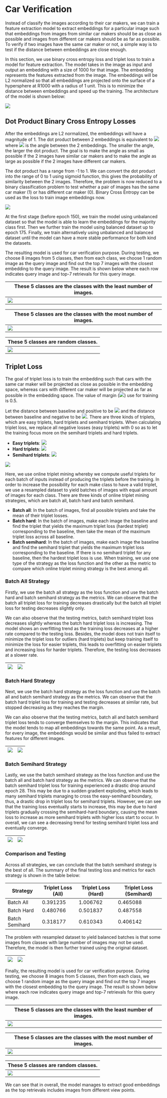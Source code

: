 # Car Verification

Instead of classify the images according to their car makers, we can train a feature extraction model to extract embeddings for a particular image such that embeddings from images from similar car makers should be as close as possible and images from different car makers should be as far as possible. To verify if two images have the same car maker or not, a simple way is to test if the distance between embeddings are close enough.

In this section, we use binary cross entropy loss and triplet loss to train a model for feature extraction. The model takes in the image as input and output an embedding with a size of 1000 for that image. The embedding represents the features extracted from the image. The embeddings will be L2 normalized so that all embeddings are projected onto the surface of a hypersphere at R1000 with a radius of 1 unit. This is to minimize the distance between embeddings and speed up the training. The architecture of the model is shown below:

![](../image/feature_extraction_model.PNG)


## Dot Product Binary Cross Entropy Losses

After the embeddings are L2 normalized, the embeddings will have a magnitude of 1. The dot product between 2 embeddings is equivalent to <img src="https://render.githubusercontent.com/render/math?math=\cos{(\theta)}"> where <img src="https://render.githubusercontent.com/render/math?math=\theta"> is the angle between the 2 embeddings. The smaller the angle, the larger the dot product. The goal is to make the angle as small as possible if the 2 images have similar car makers and to make the angle as large as possible if the 2 images have different car makers.

The dot product has a range from -1 to 1. We can convert the dot product into the range of 0 to 1 using sigmoid function, this gives the probability of similarity between the 2 images. Therefore, the problem is now reduced to a binary classification problem to test whether a pair of images has the same car maker (1) or has different car maker (0). Binary Cross Entropy can be used as the loss to train image embeddings now.

![](../image/dot_loss_epoch.png)

At the first stage (before epoch 150), we train the model using unbalanced dataset so that the model is able to learn the embeddings for the majority class first. Then we further train the model using balanced dataset up to epoch 175. Finally, we train alternatively using unbalanced and balanced dataset until the model can have a more stable performance for both kind the datasets.

The resulting model is used for car verification purpose. During testing, we choose 8 images from 5 classes, then from each class, we choose 1 random image as the query image and find out the top 7 images with the closest embedding to the query image. The result is shown below where each row indicates query image and top-7 retrievals for this query image.

|These 5 classes are the classes with the least number of images.|
|-|
|![](../image/dot_verification_least.png)|

|These 5 classes are the classes with the most number of images.|
|-|
|![](../image/dot_verification_most.png)|

|These 5 classes are random classes.|
|-|
|![](../image/dot_verification_random.png)|


## Triplet Loss

The goal of triplet loss is to train the embedding such that cars with the same car maker will be projected as close as possible in the embedding space, whereas cars with different car maker will be projected as far as possible in the embedding space. The value of margin (<img src="https://render.githubusercontent.com/render/math?math=\alpha">) use for training is 0.5.

Let the distance between baseline and positive to be <img src="https://render.githubusercontent.com/render/math?math=d(a,p)"> and the distance between baseline and negative to be <img src="https://render.githubusercontent.com/render/math?math=d(a,n)">. There are three kinds of triplets, which are easy triplets, hard triplets and semihard triplets. When calculating triplet loss, we replace all negative losses (easy triplets) with 0 so as to let the training focus more on the semihard triplets and hard triplets.

- **Easy triplets**: <img src="https://render.githubusercontent.com/render/math?math=d(a,p)%2B\alpha<d(a,n)">
- **Hard triplets**: <img src="https://render.githubusercontent.com/render/math?math=d(a,n)<d(a,p)">
- **Semihard triplets**: <img src="https://render.githubusercontent.com/render/math?math=d(a,p)<d(a,n)<d(a,p)%2B\alpha">

![](https://omoindrot.github.io/assets/triplet_loss/triplets.png)

Here, we use online triplet mining whereby we compute useful triplets for each batch of inputs instead of producing the triplets before the training. In order to increase the possibility for each make class to have a valid triplet, we use a resampled dataset to yield batches of images with equal amount of images for each class. There are three kinds of online triplet mining strategies, which are batch all, batch hard and batch semihard.

- **Batch all**: In the batch of images, find all possible triplets and take the mean of their triplet losses.
- **Batch hard**: In the batch of images, make each image the baseline and find the triplet that yields the maximum triplet loss (hardest triplet) corresponding to the baseline, then take the mean of the maximum triplet loss across all baseline.
- **Batch semihard**: In the batch of images, make each image the baseline and find the semihard triplet that yields the maximum triplet loss corresponding to the baseline. If there is no semihard triplet for any baseline, then the hardest triplet loss is use.
When training, we use one type of the strategy as the loss function and the other as the metric to compare which online triplet mining strategy is the best among all.

### Batch All Strategy

Firstly, we use the batch all strategy as the loss function and use the batch hard and batch semihard strategy as the metrics. We can observe that the batch all triplet loss for training decreases drastically but the batch all triplet loss for testing decreases slightly only.

We can also observe that the testing metrics, batch semihard triplet loss decreases slightly whereas the batch hard triplet loss is increasing. The model shows an overfitting trend as the training loss decreases at a higher rate compared to the testing loss. Besides, the model does not train itself to minimize the triplet loss for outliers (hard triplets) but keep training itself to minimize the loss for easier triplets, this leads to overfitting on easier triplets and increasing loss for harder triplets. Therefore, the testing loss decreases at a slower rate.

| ![](../image/all_epoch.png) | ![](../image/all_test_epoch.png) |
|-|-|

### Batch Hard Strategy

Next, we use the batch hard strategy as the loss function and use the batch all and batch semihard strategy as the metrics. We can observe that the batch hard triplet loss for training and testing decreases at similar rate, but stopped decreasing as they reaches the margin.

We can also observe that the testing metrics, batch all and batch semihard triplet loss tends to converge themselves to the margin. This indicates that the model tends to map all embeddings towards the same point. As a result, for every image, the embeddings would be similar and thus failed to extract features for different images.

| ![](../image/hard_epoch.png) | ![](../image/hard_test_epoch.png) |
|-|-|

### Batch Semihard Strategy

Lastly, we use the batch semihard strategy as the loss function and use the batch all and batch hard strategy as the metrics. We can observe that the batch semihard triplet loss for training experienced a drastic drop around epoch 28. This may be due to a sudden gradient exploding, which leads to many semihard triplets managing to cross the easy-semihard boundary, thus, a drastic drop in triplet loss for semihard triplets. However, we can see that the training loss eventually starts to increase, this may be due to hard triplets gradually crossing the semihard-hard boundary, causing the mean loss to increase as more semihard triplets with higher loss start to occur. In overall, we can see a decreasing trend for testing semihard triplet loss and eventually converge.

| ![](../image/semihard_balanced_epoch.png) | ![](../image/semihard_balanced_test_epoch.png) |
|-|-|

### Comparison and Testing

Across all strategies, we can conclude that the batch semihard strategy is the best of all. The summary of the final testing loss and metrics for each strategy is shown in the table below:

| Strategy       | Triplet Loss (All) | Triplet Loss (Hard) | Triplet Loss (Semihard) |
|----------------|--------------------|---------------------|-------------------------|
| Batch All      | 0.391235           | 1.006762            | 0.465088                |
| Batch Hard     | 0.480766           | 0.501837            | 0.487558                |
| Batch Semihard | 0.318177           | 0.610343            | 0.406142                |

The problem with resampled dataset to yield balanced batches is that some images from classes with large number of images may not be used. Therefore, the model is then further trained using the original dataset.

| ![](../image/semihard_unbalanced_epoch.png) | ![](../image/semihard_unbalanced_test_epoch.png) |
|-|-|

Finally, the resulting model is used for car verification purpose. During testing, we choose 8 images from 5 classes, then from each class, we choose 1 random image as the query image and find out the top 7 images with the closest embedding to the query image. The result is shown below where each row indicates query image and top-7 retrievals for this query image.

|These 5 classes are the classes with the least number of images.|
|-|
|![](../image/triplet_semihard_verification_least.png)|

|These 5 classes are the classes with the most number of images.|
|-|
|![](../image/triplet_semihard_verification_most.png)|

|These 5 classes are random classes.|
|-|
|![](../image/triplet_semihard_verification_random.png)|

We can see that in overall, the model manages to extract good embeddings as the top retrievals includes images from different view points.





